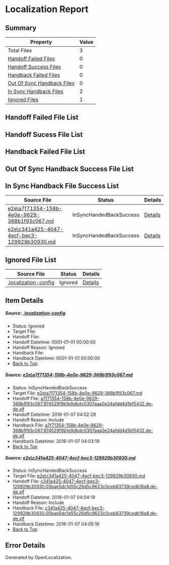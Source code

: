 # <a name='report-top'></a> Localization Report

## Summary
 Property | Value 
 -------- | ----- 
 Total Files | 3
[ Handoff Failed Files ](#handoff-failed-list)| 0
[ Handoff Success Files ](#handoff-success-list)| 0
[ Handback Failed Files ](#handback-failed-list)| 0
[ Out Of Sync Handback Files ](#outofsync-handback-success-list)| 0
[ In Sync Handback Files ](#insync-handback-success-list)| 2
[ Ignored Files ](#ignored-list)| 1

## <a name='handoff-failed-list'></a> Handoff Failed File List

## <a name='handoff-success-list'></a> Handoff Sucess File List

## <a name='handback-failed-list'></a> Handback Failed File List

## <a name='outofsync-handback-success-list'></a> Out Of Sync Handback Success File List

## <a name='insync-handback-success-list'></a> In Sync Handback File Success List
 Source File | Status | Details 
 ----------- | ------ | ------- 
 [e2e\a7f71354-158b-4e0e-9629-368b1f93c067.md](https://github.com/OpenLocalizationTest/oltest/blob/3803ce212f8524fbcb6ba5be6174d5f9079d3fb6/e2e/a7f71354-158b-4e0e-9629-368b1f93c067.md) | InSyncHandedBackSuccess | [Details](#076ad78f7e72f685e10c3182c199babde468d50b1)
 [e2e\c341a425-4047-4ecf-bec3-129929b30930.md](https://github.com/OpenLocalizationTest/oltest/blob/8bb3ea3515b8256a000f63eac8ac57270e682987/e2e/c341a425-4047-4ecf-bec3-129929b30930.md) | InSyncHandedBackSuccess | [Details](#de621155d5062829a45c1ef04384b7456a5b906d2)

## <a name='ignored-list'></a> Ignored File List
 Source File | Status | Details 
 ----------- | ------ | ------- 
 [.localization-config](https://github.com/OpenLocalizationTest/oltest/blob/8bb3ea3515b8256a000f63eac8ac57270e682987/.localization-config) | Ignored | [Details](#e4725be8631cbe979bbe0fa8b97cd75f1fd41d4d0)

## Item Details
##### <a name='e4725be8631cbe979bbe0fa8b97cd75f1fd41d4d0'></a> Source: [.localization-config](https://github.com/OpenLocalizationTest/oltest/blob/8bb3ea3515b8256a000f63eac8ac57270e682987/.localization-config)
* Status: Ignored
* Target File: 
* Handoff File: 
* Handoff Datetime: 0001-01-01 00:00:00
* Handoff Reason: Ignored
* Handback File: 
* Handback Datetime: 0001-01-01 00:00:00
* [Back to Top](#report-top)

##### <a name='076ad78f7e72f685e10c3182c199babde468d50b1'></a> Source: [e2e\a7f71354-158b-4e0e-9629-368b1f93c067.md](https://github.com/OpenLocalizationTest/oltest/blob/3803ce212f8524fbcb6ba5be6174d5f9079d3fb6/e2e/a7f71354-158b-4e0e-9629-368b1f93c067.md)
* Status: InSyncHandedBackSuccess
* Target File: [e2e\a7f71354-158b-4e0e-9629-368b1f93c067.md](https://github.com/OpenLocalizationTestOrg/oltest.de-de/blob/ffeaf43a68d8f3b23a4b786b3933c497be87e19a/e2e/a7f71354-158b-4e0e-9629-368b1f93c067.md)
* Handoff File: [a7f71354-158b-4e0e-9629-368b1f93c067.974529f9b1e9dbdc0307aaa0e24afdd4d1bf5432.de-de.xlf](https://github.com/OpenLocalizationTestOrg/olhandoff/blob/e9856b5f178018217b170a685fe3de1ce0612e2d/ol-handoff/OpenLocalizationTestOrg/oltest.de-de/yufeih/a7f71354-158b-4e0e-9629-368b1f93c067.974529f9b1e9dbdc0307aaa0e24afdd4d1bf5432.de-de.xlf)
* Handoff Datetime: 2016-01-07 04:02:28
* Handoff Reason: Include
* Handback File: [a7f71354-158b-4e0e-9629-368b1f93c067.974529f9b1e9dbdc0307aaa0e24afdd4d1bf5432.de-de.xlf](https://github.com/OpenLocalizationTestOrg/olhandback/blob/d43b626b11cf97a85bd6e28f3cc38411888a023d/ol-handback/OpenLocalizationTestOrg/oltest.de-de/yufeih/a7f71354-158b-4e0e-9629-368b1f93c067.974529f9b1e9dbdc0307aaa0e24afdd4d1bf5432.de-de.xlf)
* Handback Datetime: 2016-01-07 04:03:19
* [Back to Top](#report-top)

##### <a name='de621155d5062829a45c1ef04384b7456a5b906d2'></a> Source: [e2e\c341a425-4047-4ecf-bec3-129929b30930.md](https://github.com/OpenLocalizationTest/oltest/blob/8bb3ea3515b8256a000f63eac8ac57270e682987/e2e/c341a425-4047-4ecf-bec3-129929b30930.md)
* Status: InSyncHandedBackSuccess
* Target File: [e2e\c341a425-4047-4ecf-bec3-129929b30930.md](https://github.com/OpenLocalizationTestOrg/oltest.de-de/blob/72dede33266b6c7c6b90966f4b9572214c613e09/e2e/c341a425-4047-4ecf-bec3-129929b30930.md)
* Handoff File: [c341a425-4047-4ecf-bec3-129929b30930.05bae5dc1d55c26d5c9623c0ceb83739cedb16a8.de-de.xlf](https://github.com/OpenLocalizationTestOrg/olhandoff/blob/7945241b76ad4137deaf1fd2e34e9dc88d9195ac/ol-handoff/OpenLocalizationTestOrg/oltest.de-de/yufeih/c341a425-4047-4ecf-bec3-129929b30930.05bae5dc1d55c26d5c9623c0ceb83739cedb16a8.de-de.xlf)
* Handoff Datetime: 2016-01-07 04:04:19
* Handoff Reason: Include
* Handback File: [c341a425-4047-4ecf-bec3-129929b30930.05bae5dc1d55c26d5c9623c0ceb83739cedb16a8.de-de.xlf](https://github.com/OpenLocalizationTestOrg/olhandback/blob/abd09692b4589af8070b46f45511bd66b3fb78fc/ol-handback/OpenLocalizationTestOrg/oltest.de-de/yufeih/c341a425-4047-4ecf-bec3-129929b30930.05bae5dc1d55c26d5c9623c0ceb83739cedb16a8.de-de.xlf)
* Handback Datetime: 2016-01-07 04:05:16
* [Back to Top](#report-top)


## Error Details

Generated by OpenLocalization.
